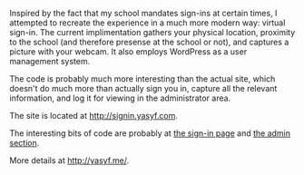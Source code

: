 Inspired by the fact that my school mandates sign-ins at certain times, I attempted to recreate the experience in a much more modern way: virtual sign-in. The current implimentation gathers your physical location, proximity to the school (and therefore presense at the school or not), and captures a picture with your webcam. It also employs WordPress as a user management system.

The code is probably much more interesting than the actual site, which doesn't do much more than actually sign you in, capture all the relevant information, and log it for viewing in the administrator area.

The site is located at http://signin.yasyf.com.

The interesting bits of code are probably at [the sign-in page](https://github.com/yasyf/Sign-In-System/blob/master/wp-content/themes/signin/index.php) and [the admin section](https://github.com/yasyf/Sign-In-System/blob/master/admin.php).

More details at http://yasyf.me/.